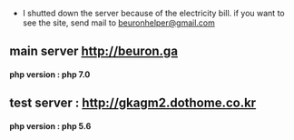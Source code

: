 + I shutted down the server because of the electricity bill. if you want to see the site, send mail to beuronhelper@gmail.com

## main server http://beuron.ga
#### php version : php 7.0


## test server : http://gkagm2.dothome.co.kr
#### php version : php 5.6

